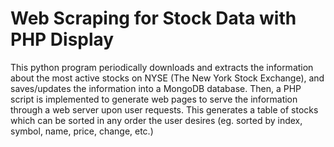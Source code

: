
# Web Scraping for Stock Data with PHP Display

This python program periodically downloads and extracts the information about the
most active stocks on NYSE (The New York Stock Exchange), and saves/updates the information
into a MongoDB database. Then, a PHP script is implemented to generate web pages to serve the information
through a web server upon user requests. This generates a table of stocks which can be sorted
in any order the user desires (eg. sorted by index, symbol, name, price, change, etc.)
